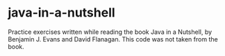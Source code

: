 # java-in-a-nutshell
Practice exercises written while reading the book Java in a Nutshell, by Benjamin J. Evans and David Flanagan. This code was not taken from the book.
